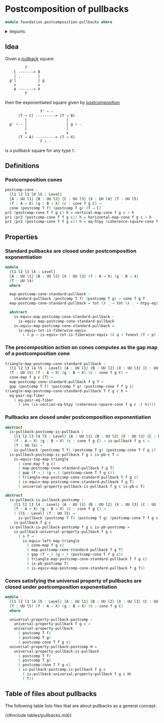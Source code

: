 # Postcomposition of pullbacks

```agda
module foundation.postcomposition-pullbacks where
```

<details><summary>Imports</summary>

```agda
open import foundation.action-on-identifications-functions
open import foundation.cones-over-cospan-diagrams
open import foundation.coproduct-types
open import foundation.dependent-pair-types
open import foundation.equality-coproduct-types
open import foundation.function-extensionality
open import foundation.functoriality-coproduct-types
open import foundation.functoriality-function-types
open import foundation.identity-types
open import foundation.universe-levels
open import foundation.whiskering-homotopies-composition

open import foundation-core.equality-dependent-pair-types
open import foundation-core.equivalences
open import foundation-core.function-types
open import foundation-core.functoriality-dependent-pair-types
open import foundation-core.homotopies
open import foundation-core.postcomposition-functions
open import foundation-core.pullbacks
open import foundation-core.retractions
open import foundation-core.sections
open import foundation-core.standard-pullbacks
open import foundation-core.universal-property-pullbacks
```

</details>

## Idea

Given a [pullback](foundation-core.pullbacks.md) square

```text
         f'
    C -------> B
    | ⌟        |
  g'|          | g
    ∨          ∨
    A -------> X
         f
```

then the exponentiated square given by
[postcomposition](foundation-core.postcomposition-functions.md)

```text
                f' ∘ -
      (T → C) ---------> (T → B)
         |                  |
  g' ∘ - |                  | g ∘ -
         |                  |
         ∨                  ∨
      (T → A) ---------> (T → X)
                f ∘ -
```

is a pullback square for any type `T`.

## Definitions

### Postcomposition cones

```agda
postcomp-cone :
  {l1 l2 l3 l4 l5 : Level}
  {A : UU l1} {B : UU l2} {C : UU l3} {X : UU l4} (T : UU l5)
  (f : A → X) (g : B → X) (c : cone f g C) →
  cone (postcomp T f) (postcomp T g) (T → C)
pr1 (postcomp-cone T f g c) h = vertical-map-cone f g c ∘ h
pr1 (pr2 (postcomp-cone T f g c)) h = horizontal-map-cone f g c ∘ h
pr2 (pr2 (postcomp-cone T f g c)) h = eq-htpy (coherence-square-cone f g c ·r h)
```

## Properties

### Standard pullbacks are closed under postcomposition exponentiation

```agda
module _
  {l1 l2 l3 l4 : Level}
  {A : UU l1} {B : UU l2} {X : UU l3} (f : A → X) (g : B → X)
  (T : UU l4)
  where

  map-postcomp-cone-standard-pullback :
    standard-pullback (postcomp T f) (postcomp T g) → cone f g T
  map-postcomp-cone-standard-pullback = tot (λ _ → tot (λ _ → htpy-eq))

  abstract
    is-equiv-map-postcomp-cone-standard-pullback :
      is-equiv map-postcomp-cone-standard-pullback
    is-equiv-map-postcomp-cone-standard-pullback =
      is-equiv-tot-is-fiberwise-equiv
        ( λ p → is-equiv-tot-is-fiberwise-equiv (λ q → funext (f ∘ p) (g ∘ q)))
```

### The precomposition action on cones computes as the gap map of a postcomposition cone

```agda
triangle-map-postcomp-cone-standard-pullback :
  {l1 l2 l3 l4 l5 : Level} {A : UU l1} {B : UU l2} {X : UU l3} {C : UU l4}
  (T : UU l5) (f : A → X) (g : B → X) (c : cone f g C) →
  cone-map f g c {T} ~
  map-postcomp-cone-standard-pullback f g T ∘
  gap (postcomp T f) (postcomp T g) (postcomp-cone T f g c)
triangle-map-postcomp-cone-standard-pullback T f g c h =
  eq-pair-eq-fiber
    ( eq-pair-eq-fiber
      ( inv (is-section-eq-htpy (coherence-square-cone f g c ·r h))))
```

### Pullbacks are closed under postcomposition exponentiation

```agda
abstract
  is-pullback-postcomp-is-pullback :
    {l1 l2 l3 l4 l5 : Level} {A : UU l1} {B : UU l2} {X : UU l3} {C : UU l4}
    (f : A → X) (g : B → X) (c : cone f g C) → is-pullback f g c →
    (T : UU l5) →
    is-pullback (postcomp T f) (postcomp T g) (postcomp-cone T f g c)
  is-pullback-postcomp-is-pullback f g c is-pb-c T =
    is-equiv-top-map-triangle
      ( cone-map f g c)
      ( map-postcomp-cone-standard-pullback f g T)
      ( gap (f ∘_) (g ∘_) (postcomp-cone T f g c))
      ( triangle-map-postcomp-cone-standard-pullback T f g c)
      ( is-equiv-map-postcomp-cone-standard-pullback f g T)
      ( universal-property-pullback-is-pullback f g c is-pb-c T)

abstract
  is-pullback-is-pullback-postcomp :
    {l1 l2 l3 l4 : Level} {A : UU l1} {B : UU l2} {X : UU l3} {C : UU l4}
    (f : A → X) (g : B → X) (c : cone f g C) →
    ( {l5 : Level} (T : UU l5) →
      is-pullback (postcomp T f) (postcomp T g) (postcomp-cone T f g c)) →
    is-pullback f g c
  is-pullback-is-pullback-postcomp f g c is-pb-postcomp =
    is-pullback-universal-property-pullback f g c
      ( λ T →
        is-equiv-left-map-triangle
          ( cone-map f g c)
          ( map-postcomp-cone-standard-pullback f g T)
          ( gap (f ∘_) (g ∘_) (postcomp-cone T f g c))
          ( triangle-map-postcomp-cone-standard-pullback T f g c)
          ( is-pb-postcomp T)
          ( is-equiv-map-postcomp-cone-standard-pullback f g T))
```

### Cones satisfying the universal property of pullbacks are closed under postcomposition exponentiation

```agda
module _
  {l1 l2 l3 l4 l5 : Level} {A : UU l1} {B : UU l2} {X : UU l3} {C : UU l4}
  (T : UU l5) (f : A → X) (g : B → X) (c : cone f g C)
  where

  universal-property-pullback-postcomp :
    universal-property-pullback f g c →
    universal-property-pullback
      ( postcomp T f)
      ( postcomp T g)
      ( postcomp-cone T f g c)
  universal-property-pullback-postcomp H =
    universal-property-pullback-is-pullback
      ( postcomp T f)
      ( postcomp T g)
      ( postcomp-cone T f g c)
      ( is-pullback-postcomp-is-pullback f g c
        ( is-pullback-universal-property-pullback f g c H)
        ( T))
```

## Table of files about pullbacks

The following table lists files that are about pullbacks as a general concept.

{{#include tables/pullbacks.md}}
